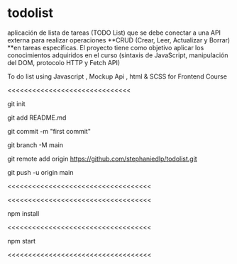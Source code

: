 # todolist

aplicación de lista de tareas (TODO List) que se debe conectar a una API externa para realizar operaciones **CRUD (Crear, Leer, Actualizar y Borrar) **en tareas específicas. El proyecto tiene como objetivo aplicar los conocimientos adquiridos en el curso (sintaxis de JavaScript, manipulación del DOM, protocolo HTTP y Fetch API)

To do list using Javascript , Mockup Api , html & SCSS for Frontend Course

<<<<<<<<<<<<<<<<<<<<<<<<<<<<<<

git init

git add README.md

git commit -m "first commit"

git branch -M main

git remote add origin https://github.com/stephaniedlp/todolist.git

git push -u origin main


<<<<<<<<<<<<<<<<<<<<<<<<<<<<<<<<<<<


<<<<<<<<<<<<<<<<<<<<<<<<<<<<<<<<<<<

npm install


<<<<<<<<<<<<<<<<<<<<<<<<<<<<<<<<<<<

npm start

<<<<<<<<<<<<<<<<<<<<<<<<<<<<<<<<<<<
